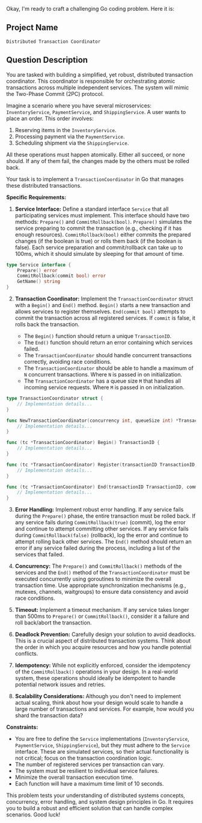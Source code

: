 Okay, I'm ready to craft a challenging Go coding problem. Here it is:

## Project Name

`Distributed Transaction Coordinator`

## Question Description

You are tasked with building a simplified, yet robust, distributed transaction coordinator. This coordinator is responsible for orchestrating atomic transactions across multiple independent services. The system will mimic the Two-Phase Commit (2PC) protocol.

Imagine a scenario where you have several microservices: `InventoryService`, `PaymentService`, and `ShippingService`. A user wants to place an order. This order involves:

1.  Reserving items in the `InventoryService`.
2.  Processing payment via the `PaymentService`.
3.  Scheduling shipment via the `ShippingService`.

All these operations must happen atomically. Either all succeed, or none should. If any of them fail, the changes made by the others must be rolled back.

Your task is to implement a `TransactionCoordinator` in Go that manages these distributed transactions.

**Specific Requirements:**

1.  **Service Interface:** Define a standard interface `Service` that all participating services must implement.  This interface should have two methods: `Prepare()` and `CommitRollback(bool)`. `Prepare()` simulates the service preparing to commit the transaction (e.g., checking if it has enough resources).  `CommitRollback(bool)` either commits the prepared changes (if the boolean is true) or rolls them back (if the boolean is false).  Each service preparation and commit/rollback can take up to 100ms, which it should simulate by sleeping for that amount of time.
```go
type Service interface {
	Prepare() error
	CommitRollback(commit bool) error
	GetName() string
}
```
2.  **Transaction Coordinator:** Implement the `TransactionCoordinator` struct with a `Begin()` and `End()` method. `Begin()` starts a new transaction and allows services to register themselves. `End(commit bool)` attempts to commit the transaction across all registered services. If `commit` is false, it rolls back the transaction.

    *   The `Begin()` function should return a unique `TransactionID`.
    *   The `End()` function should return an error containing which services failed.
    *   The `TransactionCoordinator` should handle concurrent transactions correctly, avoiding race conditions.
    *   The `TransactionCoordinator` should be able to handle a maximum of `N` concurrent transactions. Where `N` is passed in on initialization.
    *   The `TransactionCoordinator` has a queue size `M` that handles all incoming service requests. Where `M` is passed in on initialization.
```go
type TransactionCoordinator struct {
	// Implementation details...
}

func NewTransactionCoordinator(concurrency int, queueSize int) *TransactionCoordinator {
	// Implementation details...
}

func (tc *TransactionCoordinator) Begin() TransactionID {
	// Implementation details...
}

func (tc *TransactionCoordinator) Register(transactionID TransactionID, service Service) error {
	// Implementation details...
}

func (tc *TransactionCoordinator) End(transactionID TransactionID, commit bool) error {
	// Implementation details...
}
```

3.  **Error Handling:** Implement robust error handling. If any service fails during the `Prepare()` phase, the entire transaction must be rolled back. If any service fails during `CommitRollback(true)` (commit), log the error and continue to attempt committing other services. If any service fails during `CommitRollback(false)` (rollback), log the error and continue to attempt rolling back other services.  The `End()` method should return an error if any service failed during the process, including a list of the services that failed.

4.  **Concurrency:** The `Prepare()` and `CommitRollback()` methods of the services and the `End()` method of the `TransactionCoordinator` must be executed concurrently using goroutines to minimize the overall transaction time. Use appropriate synchronization mechanisms (e.g., mutexes, channels, waitgroups) to ensure data consistency and avoid race conditions.

5.  **Timeout:** Implement a timeout mechanism. If any service takes longer than 500ms to `Prepare()` or `CommitRollback()`, consider it a failure and roll back/abort the transaction.

6.  **Deadlock Prevention:** Carefully design your solution to avoid deadlocks. This is a crucial aspect of distributed transaction systems. Think about the order in which you acquire resources and how you handle potential conflicts.

7.  **Idempotency:** While not explicitly enforced, consider the idempotency of the `CommitRollback()` operations in your design. In a real-world system, these operations should ideally be idempotent to handle potential network issues and retries.

8.  **Scalability Considerations:** Although you don't need to implement actual scaling, think about how your design would scale to handle a large number of transactions and services.  For example, how would you shard the transaction data?

**Constraints:**

*   You are free to define the `Service` implementations (`InventoryService`, `PaymentService`, `ShippingService`), but they must adhere to the `Service` interface.  These are simulated services, so their actual functionality is not critical; focus on the transaction coordination logic.
*   The number of registered services per transaction can vary.
*   The system must be resilient to individual service failures.
*   Minimize the overall transaction execution time.
*   Each function will have a maximum time limit of 10 seconds.

This problem tests your understanding of distributed systems concepts, concurrency, error handling, and system design principles in Go. It requires you to build a robust and efficient solution that can handle complex scenarios. Good luck!
